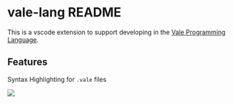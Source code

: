 # vale-lang README

This is a vscode extension to support developing in the [Vale Programming Language](https://vale.dev).

## Features

Syntax Highlighting for `.vale` files

![](images/sh.png)

